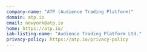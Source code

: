 ```yaml
---
company-name: "ATP (Audience Trading Platform)"
domain: atp.io
email: newyork@atp.io
home: https://atp.io/
iab-listing-name: "Audience Trading Platform Ltd."
privacy-policy: https://atp.io/privacy-policy
---
```




